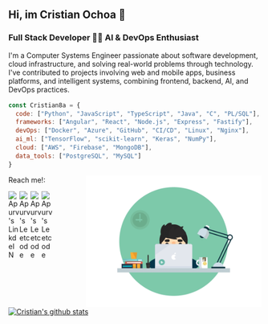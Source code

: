 ## Hi, im Cristian Ochoa 👋
### Full Stack Developer 👨‍💻 AI & DevOps Enthusiast

I'm a Computer Systems Engineer passionate about software development, cloud infrastructure, and solving real-world problems through technology.  
I've contributed to projects involving web and mobile apps, business platforms, and intelligent systems, combining frontend, backend, AI, and DevOps practices.

```js
const Cristian8a = {
  code: ["Python", "JavaScript", "TypeScript", "Java", "C", "PL/SQL"],
  frameworks: ["Angular", "React", "Node.js", "Express", "Fastify"],
  devOps: ["Docker", "Azure", "GitHub", "CI/CD", "Linux", "Nginx"],
  ai_ml: ["TensorFlow", "scikit-learn", "Keras", "NumPy"],
  cloud: ["AWS", "Firebase", "MongoDB"],
  data_tools: ["PostgreSQL", "MySQL"]
}
```
<img src="https://github.com/nirala69/nirala69/blob/master/70804f7e25b11f29db904f2fa7b4cd9d.gif" width="350" align='right'>

<p> Reach me!: </p>
<a href="https://www.linkedin.com/in/cristian-ochoa-153a24212/">
  <img align="left" alt="Apurv's LinkdeIN" width="22px" src="https://cdn.jsdelivr.net/npm/simple-icons@v3/icons/linkedin.svg" color="#0A66C2" />
</a>
<a href="https://github.com/Cristian8a">
  <img align="left" alt="Apurv's Leetcode" width="22px" src="https://cdn.jsdelivr.net/npm/simple-icons@v3/icons/github.svg" color="#181717" />
</a>
<a href="cris_17e@hotmail.com">
  <img align="left" alt="Apurv's Leetcode" width="22px" src="https://cdn.jsdelivr.net/npm/simple-icons@v3/icons/gmail.svg" color="#EA4335" />
</a>
<a href="https://www.instagram.com/">
  <img align="left" alt="Apurv's Leetcode" width="22px" src="https://cdn.jsdelivr.net/npm/simple-icons@v3/icons/instagram.svg" color="#E1306C"/>
</a>

<br>
</br>

[![Cristian's github stats](https://github-readme-stats.vercel.app/api?username=Cristian8a&show_icons=true&theme=merko&hide=[%22contribs%22,%22issues%22])](https://github.com/Cristian8a)


<!--
**Cristian8a/Cristian8a** is a ✨ _special_ ✨ repository because its `README.md` (this file) appears on your GitHub profile.

Here are some ideas to get you started:

- 🔭 I’m currently working on ...
- 🌱 I’m currently learning ...
- 👯 I’m looking to collaborate on ...
- 🤔 I’m looking for help with ...
- 💬 Ask me about ...
- 📫 How to reach me: ...
- 😄 Pronouns: ...
- ⚡ Fun fact: ...
-->
